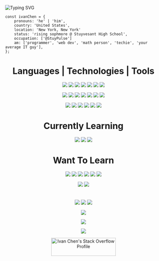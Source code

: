![Typing SVG](https://readme-typing-svg.herokuapp.com?font=Roboto&color=FFFFFF&size=30&vCenter=true&width=700&lines=Hi+there%2C+I'm+Ivan+Chen.;%E4%BD%A0%E5%A5%BD%EF%BC%8C%E6%88%91%E5%8F%AB+Ivan+Chen%E3%80%82;Hola%2C+soy+Ivan+Chen.;%E3%81%AF%E3%81%98%E3%82%81%E3%81%BE%E3%81%97%E3%81%A6%E3%80%82%E7%A7%81%E3%81%AE%E5%90%8D%E5%89%8D%E3%81%AF+Ivan+Chen+%E3%81%A7%E3%81%99%E3%80%82;Bonjour%2C+je+suis+Ivan+Chen.;%EC%95%88%EB%85%95%ED%95%98%EC%84%B8%EC%9A%94%2C+Ivan+Chen+%EC%9E%85%EB%8B%88%EB%8B%A4%E3%80%82)

```
const ivanChen = {
    pronouns: 'he' | 'him',
    country: 'United States',
    location: 'New York, New York'
    status: 'rising sophmore @ Stuyvesant High School',
    occupation: ['@StuyPulse']
    am: ['programmer', 'web dev', 'math person', 'techie', 'your average IT guy'],
};
```
<h1 align="center">Languages | Technologies | Tools</h1>
<p align="center">
    <img src="https://img.shields.io/badge/javascript-%23323330.svg?style=for-the-badge&logo=javascript&logoColor=%23F7DF1E">
    <img src="https://img.shields.io/badge/python-%2314354C.svg?style=for-the-badge&logo=python&logoColor=white">
    <img src="https://img.shields.io/badge/java-%23ED8B00.svg?style=for-the-badge&logo=java&logoColor=white">
    <img src="https://img.shields.io/badge/c%23-%23239120.svg?style=for-the-badge&logo=c-sharp&logoColor=white">
    <img src="https://img.shields.io/badge/markdown-%23000000.svg?style=for-the-badge&logo=markdown&logoColor=white">
    <img src="https://img.shields.io/badge/html5-%23E34F26.svg?style=for-the-badge&logo=html5&logoColor=white">
    <img src="https://img.shields.io/badge/css3-%231572B6.svg?style=for-the-badge&logo=css3&logoColor=white">
</p>
<p align="center">
    <img src="https://img.shields.io/badge/react-%2320232a.svg?style=for-the-badge&logo=react&logoColor=%2361DAFB">
    <img src="https://img.shields.io/badge/express.js-%23404d59.svg?style=for-the-badge&logo=express&logoColor=%2361DAFB">
    <img src="https://img.shields.io/badge/node.js-%2343853D.svg?style=for-the-badge&logo=node.js&logoColor=white">
    <img src="https://img.shields.io/badge/bootstrap-%23563D7C.svg?style=for-the-badge&logo=bootstrap&logoColor=white">
    <img src="https://img.shields.io/badge/NPM-%23000000.svg?style=for-the-badge&logo=npm&logoColor=white">
    <img src="https://img.shields.io/badge/git-%23F05033.svg?style=for-the-badge&logo=git&logoColor=white">
    <img src="https://img.shields.io/badge/github-%23121011.svg?style=for-the-badge&logo=github&logoColor=white">
</p>
<p align="center">
    <img src="https://img.shields.io/badge/heroku-%23430098.svg?style=for-the-badge&logo=heroku&logoColor=white">
    <img src="https://img.shields.io/badge/docker-%230db7ed.svg?style=for-the-badge&logo=docker&logoColor=white">
    <img src="https://img.shields.io/badge/postgres-%23316192.svg?style=for-the-badge&logo=postgresql&logoColor=white">
    <img src="https://img.shields.io/badge/VisualStudioCode-0078d7.svg?style=for-the-badge&logo=visual-studio-code&logoColor=white">
    <img src="https://img.shields.io/badge/VisualStudio-5C2D91.svg?style=for-the-badge&logo=visual-studio&logoColor=white">
    <img src="https://img.shields.io/badge/blender-%23F5792A.svg?style=for-the-badge&logo=blender&logoColor=white">
</p>

<h1 align="center">Currently Learning</h1>
<p align="center">
    <img src="https://img.shields.io/badge/unity-%23000000.svg?style=for-the-badge&logo=unity&logoColor=white">
    <img src="https://img.shields.io/badge/swift-%23FA7343.svg?style=for-the-badge&logo=swift&logoColor=white">
    <img src="https://img.shields.io/badge/Xcode-007ACC?style=for-the-badge&logo=Xcode&logoColor=white">
</p>

<h1 align="center">Want To Learn</h1>
<p align="center">
    <img src="https://img.shields.io/badge/jquery-%230769AD.svg?style=for-the-badge&logo=jquery&logoColor=white">
    <img src="https://img.shields.io/badge/Next-black?style=for-the-badge&logo=next.js&logoColor=white">
    <img src="https://img.shields.io/badge/styled--components-DB7093?style=for-the-badge&logo=styled-components&logoColor=white">
    <img src="https://img.shields.io/badge/Gatsby-%23663399.svg?style=for-the-badge&logo=gatsby&logoColor=white">
    <img src="https://img.shields.io/badge/opencv-%23white.svg?style=for-the-badge&logo=opencv&logoColor=white">
    <img src="https://img.shields.io/badge/mysql-%2300f.svg?style=for-the-badge&logo=mysql&logoColor=white">
</p>
<p align="center">
    <img src="https://img.shields.io/badge/TensorFlow-%23FF6F00.svg?style=for-the-badge&logo=TensorFlow&logoColor=white">
    <img src="https://img.shields.io/badge/sqlite-%2307405e.svg?style=for-the-badge&logo=sqlite&logoColor=white">
</p>

<h1></h1>
<p align="center">
    <a href="https://anivanchen.github.io"><img src="https://img.shields.io/badge/My Website-red?style=for-the-badge"></a>
    <a href="https://stuy.enschool.org"><img src="https://img.shields.io/badge/Stuyvesant High School-blue?style=for-the-badge"></a>
    <a href="https://github.com/StuyPulse"><img src="https://img.shields.io/badge/StuyPulse-white?style=for-the-badge"></a>
</p>
<p align="center">
    <img src="https://github-readme-stats.vercel.app/api?username=anivanchen&count_private=true&show_icons=true&theme=dark">
</p>
<p align="center">
    <img src="https://github-readme-streak-stats.herokuapp.com/?user=anivanchen&theme=dark">
</p>
<p align="center">
    <img src="https://github-readme-stats.vercel.app/api/top-langs/?username=anivanchen&layout=compact&hide=Dockerfile&theme=dark">
</p>
<p align="center">
    <a href="https://stackoverflow.com/users/14101065/ivan-chen"><img src="https://stackoverflow.com/users/flair/14101065.png?theme=dark" width="208" height="58" alt="Ivan Chen's Stack Overflow Profile" title="Ivan Chen's Stack Overflow Profile"></a>
</p>
